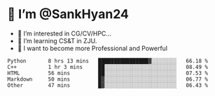 # 👋 I’m @SankHyan24

- 👀 I’m interested in CG/CV/HPC...
- 🌱 I’m learning CS&T in ZJU.
- 💞️ I want to become more Professional and Powerful


<!---
SankHyan24/SankHyan24 is a ✨ special ✨ repository because its `README.md` (this file) appears on your GitHub profile.
You can click the Preview link to take a look at your changes.
--->
<!--START_SECTION:waka-->

```text
Python       8 hrs 13 mins   ████████████████▓░░░░░░░░   66.18 %
C++          1 hr 3 mins     ██░░░░░░░░░░░░░░░░░░░░░░░   08.49 %
HTML         56 mins         ██░░░░░░░░░░░░░░░░░░░░░░░   07.53 %
Markdown     50 mins         █▓░░░░░░░░░░░░░░░░░░░░░░░   06.77 %
Other        47 mins         █▓░░░░░░░░░░░░░░░░░░░░░░░   06.43 %
```

<!--END_SECTION:waka-->
